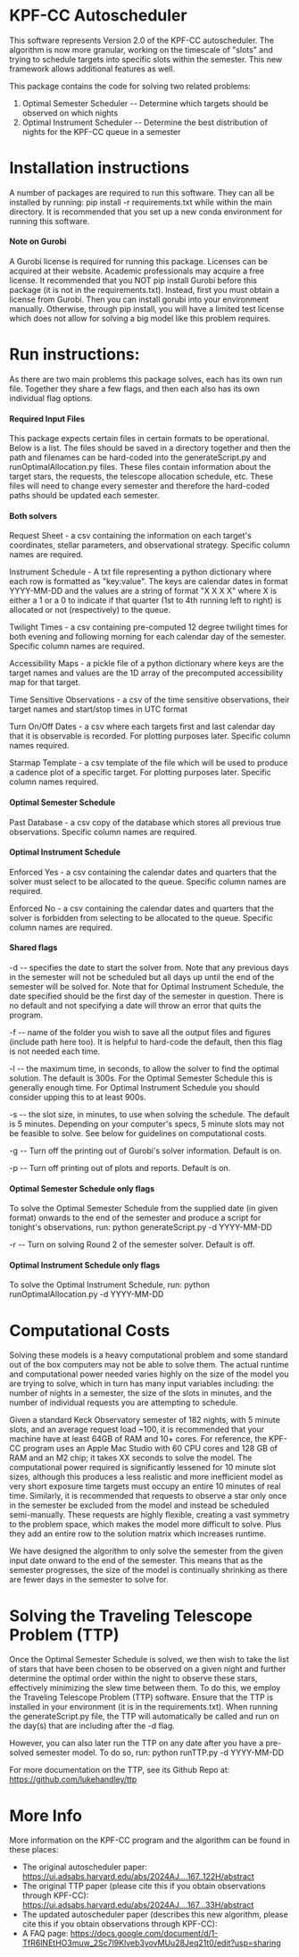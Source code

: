 # KPF-CC Autoscheduler
This software represents Version 2.0 of the KPF-CC autoscheduler. The algorithm is now more granular, working on the timescale of "slots" and trying to schedule targets into specific slots within the semester. This new framework allows additional features as well.

This package contains the code for solving two related problems:
1. Optimal Semester Scheduler -- Determine which targets should be observed on which nights
2. Optimal Instrument Scheduler -- Determine the best distribution of nights for the KPF-CC queue in a semester

# Installation instructions
A number of packages are required to run this software. They can all be installed by running:
pip install -r requirements.txt
while within the main directory. It is recommended that you set up a new conda environment for running this software.

#### Note on Gurobi
A Gurobi license is required for running this package. Licenses can be acquired at their website. Academic professionals may acquire a free license. It recommended that you NOT pip install Gurobi before this package (it is not in the requirements.txt). Instead, first you must obtain a license from Gurobi. Then you can install gorubi into your environment manually. Otherwise, through pip install, you will have a limited test license which does not allow for solving a big model like this problem requires.

# Run instructions:
As there are two main problems this package solves, each has its own run file. Together they share a few flags, and then each also has its own individual flag options.

#### Required Input Files
This package expects certain files in certain formats to be operational. Below is a list. The files should be saved in a directory together and then the path and filenames can be hard-coded into the generateScript.py and runOptimalAllocation.py files. These files contain information about the target stars, the requests, the telescope allocation schedule, etc. These files will need to change every semester and therefore the hard-coded paths should be updated each semester.

#### Both solvers
Request Sheet - a csv containing the information on each target's coordinates, stellar parameters, and observational strategy. Specific column names are required.

Instrument Schedule - A txt file representing a python dictionary where each row is formatted as "key:value". The keys are calendar dates in format YYYY-MM-DD and the values are a string of format "X X X X" where X is either a 1 or a 0 to indicate if that quarter (1st to 4th running left to right) is allocated or not (respectively) to the queue.

Twilight Times - a csv containing pre-computed 12 degree twilight times for both evening and following morning for each calendar day of the semester. Specific column names are required.

Accessibility Maps - a pickle file of a python dictionary where keys are the target names and values are the 1D array of the precomputed accessibility map for that target.

Time Sensitive Observations - a csv of the time sensitive observations, their target names and start/stop times in UTC format

Turn On/Off Dates - a csv where each targets first and last calendar day that it is observable is recorded. For plotting purposes later. Specific column names required.

Starmap Template - a csv template of the file which will be used to produce a cadence plot of a specific target. For plotting purposes later. Specific column names required.

#### Optimal Semester Schedule
Past Database - a csv copy of the database which stores all previous true observations. Specific column names are required.

#### Optimal Instrument Schedule
Enforced Yes - a csv containing the calendar dates and quarters that the solver must select to be allocated to the queue. Specific column names are required.

Enforced No - a csv containing the calendar dates and quarters that the solver is forbidden from selecting to be allocated to the queue. Specific column names are required.

#### Shared flags
-d -- specifies the date to start the solver from. Note that any previous days in the semester will not be scheduled but all days up until the end of the semester will be solved for. Note that for Optimal Instrument Schedule, the date specified should be the first day of the semester in question. There is no default and not specifying a date will throw an error that quits the program.

-f -- name of the folder you wish to save all the output files and figures (include path here too). It is helpful to hard-code the default, then this flag is not needed each time.

-l -- the maximum time, in seconds, to allow the solver to find the optimal solution. The default is 300s. For the Optimal Semester Schedule this is generally enough time. For Optimal Instrument Schedule you should consider upping this to at least 900s.

-s -- the slot size, in minutes, to use when solving the schedule. The default is 5 minutes. Depending on your computer's specs, 5 minute slots may not be feasible to solve. See below for guidelines on computational costs.

-g -- Turn off the printing out of Gurobi's solver information. Default is on.

-p -- Turn off printing out of plots and reports. Default is on.

#### Optimal Semester Schedule only flags
To solve the Optimal Semester Schedule from the supplied date (in given format) onwards to the end of the semester and produce a script for tonight's observations, run: python generateScript.py -d YYYY-MM-DD

-r -- Turn on solving Round 2 of the semester solver. Default is off.

#### Optimal Instrument Schedule only flags
To solve the Optimal Instrument Schedule, run: python runOptimalAllocation.py -d YYYY-MM-DD

# Computational Costs
Solving these models is a heavy computational problem and some standard out of the box computers may not be able to solve them. The actual runtime and computational power needed varies highly on the size of the model you are trying to solve, which in turn has many input variables including: the number of nights in a semester, the size of the slots in minutes, and the number of individual requests you are attempting to schedule.

Given a standard Keck Observatory semester of 182 nights, with 5 minute slots, and an average request load ~100, it is recommended that your machine have at least 64GB of RAM and 10+ cores. For reference, the KPF-CC program uses an Apple Mac Studio with 60 CPU cores and 128 GB of RAM and an M2 chip; it takes XX seconds to solve the model. The computational power required is significantly lessened for 10 minute slot sizes, although this produces a less realistic and more inefficient model as very short exposure time targets must occupy an entire 10 minutes of real time. Similarly, it is recommended that requests to observe a star only once in the semester be excluded from the model and instead be scheduled semi-manually. These requests are highly flexible, creating a vast symmetry to the problem space, which makes the model more difficult to solve. Plus they add an entire row to the solution matrix which increases runtime.

We have designed the algorithm to only solve the semester from the given input date onward to the end of the semester. This means that as the semester progresses, the size of the model is continually shrinking as there are fewer days in the semester to solve for.

# Solving the Traveling Telescope Problem (TTP)
Once the Optimal Semester Schedule is solved, we then wish to take the list of stars that have been chosen to be observed on a given night and further determine the optimal order within the night to observe these stars, effectively minimizing the slew time between them. To do this, we employ the Traveling Telescope Problem (TTP) software. Ensure that the TTP is installed in your environment (it is in the requirements.txt). When running the generateScript.py file, the TTP will automatically be called and run on the day(s) that are including after the -d flag.

However, you can also later run the TTP on any date after you have a pre-solved semester model. To do so, run: python runTTP.py -d YYYY-MM-DD

For more documentation on the TTP, see its Github Repo at: https://github.com/lukehandley/ttp

# More Info
More information on the KPF-CC program and the algorithm can be found in these places:
- The original autoscheduler paper: https://ui.adsabs.harvard.edu/abs/2024AJ....167..122H/abstract
- The original TTP paper (please cite this if you obtain observations through KPF-CC):  https://ui.adsabs.harvard.edu/abs/2024AJ....167...33H/abstract
- The updated autoscheduler paper (describes this new algorithm, please cite this if you obtain observations through KPF-CC):
- A FAQ page: https://docs.google.com/document/d/1-TfR6lNEtHO3muw_2Sc7l9Klveb3yovMUu28Jeq21t0/edit?usp=sharing
